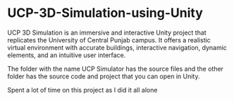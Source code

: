 # UCP-3D-Simulation-using-Unity
 UCP 3D Simulation is an immersive and interactive Unity project that replicates the University of Central Punjab campus. It offers a realistic virtual environment with accurate buildings, interactive navigation, dynamic elements, and an intuitive user interface.


The folder with the name UCP Simulator has the source files and the other folder has the source code and project that you can open in Unity.

Spent a lot of time on this project as I did it all alone
